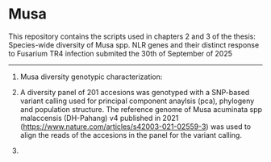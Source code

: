 # Musa
This repository contains the scripts used in chapters 2 and 3 of the thesis: Species-wide diversity of Musa spp. NLR genes and their distinct response to Fusarium TR4 infection submited the 30th of September of 2025

***
1. Musa diversity genotypic characterization: 

2. 
	A diversity panel of 201 accesions was genotyped with a SNP-based variant calling used for principal component anaylsis (pca), phylogeny and population      structure. The reference genome of Musa acuminata spp malaccensis (DH-Pahang) v4 published in 2021 (https://www.nature.com/articles/s42003-021-02559-3)       was used to align the reads of the accesions in the panel for the variant calling.
3. 
